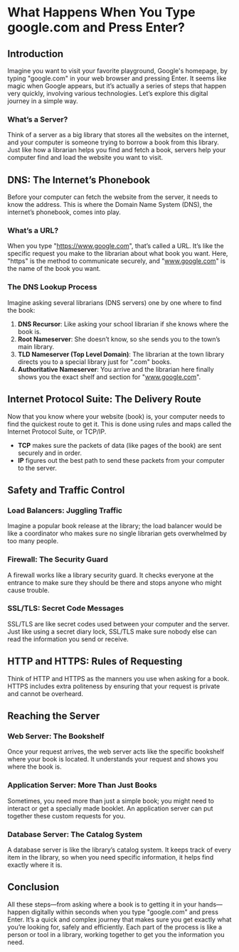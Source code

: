 # What Happens When You Type google.com and Press Enter?

## Introduction

Imagine you want to visit your favorite playground, Google's homepage, by typing "google.com" in your web browser and pressing Enter. It seems like magic when Google appears, but it’s actually a series of steps that happen very quickly, involving various technologies. Let’s explore this digital journey in a simple way.

### What’s a Server?

Think of a server as a big library that stores all the websites on the internet, and your computer is someone trying to borrow a book from this library. Just like how a librarian helps you find and fetch a book, servers help your computer find and load the website you want to visit.

## DNS: The Internet’s Phonebook

Before your computer can fetch the website from the server, it needs to know the address. This is where the Domain Name System (DNS), the internet’s phonebook, comes into play.

### What’s a URL?

When you type "https://www.google.com", that’s called a URL. It’s like the specific request you make to the librarian about what book you want. Here, "https" is the method to communicate securely, and "www.google.com" is the name of the book you want.

### The DNS Lookup Process

Imagine asking several librarians (DNS servers) one by one where to find the book:
1. **DNS Recursor**: Like asking your school librarian if she knows where the book is.
2. **Root Nameserver**: She doesn’t know, so she sends you to the town’s main library.
3. **TLD Nameserver (Top Level Domain)**: The librarian at the town library directs you to a special library just for ".com" books.
4. **Authoritative Nameserver**: You arrive and the librarian here finally shows you the exact shelf and section for "www.google.com".

## Internet Protocol Suite: The Delivery Route

Now that you know where your website (book) is, your computer needs to find the quickest route to get it. This is done using rules and maps called the Internet Protocol Suite, or TCP/IP.

- **TCP** makes sure the packets of data (like pages of the book) are sent securely and in order.
- **IP** figures out the best path to send these packets from your computer to the server.

## Safety and Traffic Control

### Load Balancers: Juggling Traffic

Imagine a popular book release at the library; the load balancer would be like a coordinator who makes sure no single librarian gets overwhelmed by too many people.

### Firewall: The Security Guard

A firewall works like a library security guard. It checks everyone at the entrance to make sure they should be there and stops anyone who might cause trouble.

### SSL/TLS: Secret Code Messages

SSL/TLS are like secret codes used between your computer and the server. Just like using a secret diary lock, SSL/TLS make sure nobody else can read the information you send or receive.

## HTTP and HTTPS: Rules of Requesting

Think of HTTP and HTTPS as the manners you use when asking for a book. HTTPS includes extra politeness by ensuring that your request is private and cannot be overheard.

## Reaching the Server

### Web Server: The Bookshelf

Once your request arrives, the web server acts like the specific bookshelf where your book is located. It understands your request and shows you where the book is.

### Application Server: More Than Just Books

Sometimes, you need more than just a simple book; you might need to interact or get a specially made booklet. An application server can put together these custom requests for you.

### Database Server: The Catalog System

A database server is like the library’s catalog system. It keeps track of every item in the library, so when you need specific information, it helps find exactly where it is.

## Conclusion

All these steps—from asking where a book is to getting it in your hands—happen digitally within seconds when you type "google.com" and press Enter. It’s a quick and complex journey that makes sure you get exactly what you’re looking for, safely and efficiently. Each part of the process is like a person or tool in a library, working together to get you the information you need.